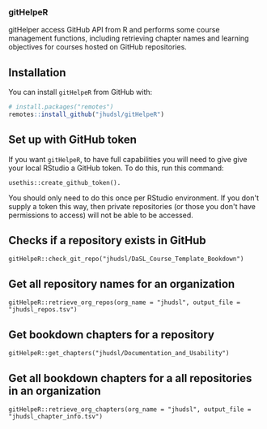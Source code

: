 ### gitHelpeR

gitHelper access GitHub API from R and performs some course management functions, including retrieving chapter names and learning objectives for courses hosted on GitHub repositories.

## Installation

You can install `gitHelpeR` from GitHub with:

``` r
# install.packages("remotes")
remotes::install_github("jhudsl/gitHelpeR")
```

## Set up with GitHub token

If you want `gitHelpeR`, to have full capabilities you will need to give give your local RStudio a GitHub token.
To do this, run this command:

```
usethis::create_github_token().
```
You should only need to do this once per RStudio environment.
If you don't supply a token this way, then private repositories (or those you don't have permissions to access) will not be able to be accessed.

## Checks if a repository exists in GitHub

```
gitHelpeR::check_git_repo("jhudsl/DaSL_Course_Template_Bookdown")
```

## Get all repository names for an organization

```
gitHelpeR::retrieve_org_repos(org_name = "jhudsl", output_file = "jhudsl_repos.tsv")
```

## Get bookdown chapters for a repository

```
gitHelpeR::get_chapters("jhudsl/Documentation_and_Usability")
```

## Get all bookdown chapters for a all repositories in an organization
```
gitHelpeR::retrieve_org_chapters(org_name = "jhudsl", output_file = "jhudsl_chapter_info.tsv")
```
